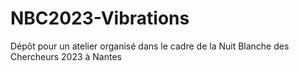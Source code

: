 # NBC2023-Vibrations
Dépôt pour un atelier organisé dans le cadre de la Nuit Blanche des Chercheurs 2023 à Nantes

